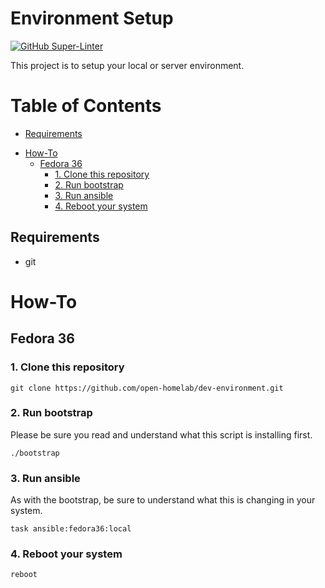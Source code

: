 
# Environment Setup

[![GitHub Super-Linter](https://github.com/open-homelab/dev-environment/workflows/Lint/badge.svg)](https://github.com/marketplace/actions/super-linter)

This project is to setup your local or server environment.

# Table of Contents


<!-- vim-markdown-toc Marked -->

  * [Requirements](#requirements)
+ [How-To](#how-to)
  * [Fedora 36](#fedora-36)
    - [1. Clone this repository](#1.-clone-this-repository)
    - [2. Run bootstrap](#2.-run-bootstrap)
    - [3. Run ansible](#3.-run-ansible)
    - [4. Reboot your system](#4.-reboot-your-system)

<!-- vim-markdown-toc -->

## Requirements

* git

# How-To

## Fedora 36

### 1. Clone this repository

`git clone https://github.com/open-homelab/dev-environment.git`

### 2. Run bootstrap

Please be sure you read and understand what this script is installing first.

`./bootstrap`

### 3. Run ansible

As with the bootstrap, be sure to understand what this is changing in your system.

`task ansible:fedora36:local`

### 4. Reboot your system

`reboot`
